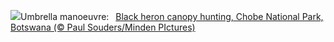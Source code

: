 ![](https://www.bing.com/th?id=OHR.BlackHeron_EN-GB3002716071_UHD.jpg&w=1000)Umbrella manoeuvre:&nbsp;&ensp;[Black heron canopy hunting, Chobe National Park, Botswana (© Paul Souders/Minden PIctures)](https://www.bing.com/th?id=OHR.BlackHeron_EN-GB3002716071_UHD.jpg)
<br><br/>
